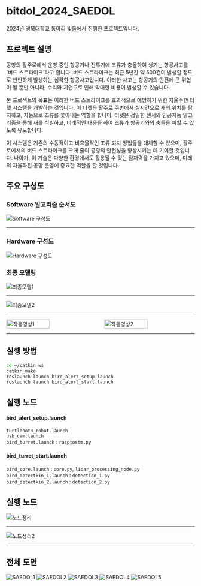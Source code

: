 
# bitdol_2024_SAEDOL
2024년 경북대학교 동아리 빛돌에서 진행한 프로젝트입니다.
## 프로젝트 설명
공항의 활주로에서 운항 중인 항공기나 전투기에 조류가 충돌하여 생기는 항공사고를 '버드 스트라이크'라고 합니다. 버드 스트라이크는 최근 5년간 약 500건이 발생할 정도로 빈번하게 발생하는 심각한 항공사고입니다. 이러한 사고는 항공기의 안전에 큰 위협이 될 뿐만 아니라, 수리와 지연으로 인해 막대한 비용이 발생할 수 있습니다.

본 프로젝트의 목표는 이러한 버드 스트라이크를 효과적으로 예방하기 위한 자율주행 터렛 시스템을 개발하는 것입니다. 이 터렛은 활주로 주변에서 실시간으로 새의 위치를 탐지하고, 자동으로 조류를 쫓아내는 역할을 합니다. 터렛은 정밀한 센서와 인공지능 알고리즘을 통해 새를 식별하고, 비례적인 대응을 하여 조류가 항공기와의 충돌을 피할 수 있도록 유도합니다.

이 시스템은 기존의 수동적이고 비효율적인 조류 퇴치 방법들을 대체할 수 있으며, 활주로에서의 버드 스트라이크를 크게 줄여 공항의 안전성을 향상시키는 데 기여할 것입니다. 나아가, 이 기술은 다양한 환경에서도 활용될 수 있는 잠재력을 가지고 있으며, 미래의 자율화된 공항 운영에 중요한 역할을 할 것입니다. 


## 주요 구성도
### Software 알고리즘 순서도
![Software 구성도](./image/software구성도.png)
***
### Hardware 구성도
![Hardware 구성도](./image/hardware구성도.png)

### 최종 모델링
![최종모델1](./image/완성사진1.jpg)
***
![최종모델2](./image/완성사진2(야외).jpg)
***
<div style="display: flex; justify-content: space-between;">
  <img src="./image/작동영상1.gif" alt="작동영상1" style="width: 48%;"/>
  <img src="./image/작동영상2.gif" alt="작동영상2" style="width: 48%;"/>
</div>


***
## 실행 방법
```sh
cd ~/catkin_ws
catkin_make
roslaunch launch bird_alert_setup.launch
roslaunch launch bird_alert_start.launch
```

## 실행 노드
#### **bird_alert_setup.launch**
 `turtlebot3_robot.launch`\
 `usb_cam.launch`\
 `bird_turret.launch` : `rasptostm.py`
#### **bird_turret_start.launch**
`bird_core.launch` : `core.py`, `lidar_processing_node.py`\
`bird_detectkin_1.launch` : `detection_1.py`\
`bird_detectkin_2.launch` : `detection_2.py`


## 실행 노드
![노드정리](./image/노드%20정리.jpg)
***
![노드정리2](./image/노드%20정리2.png)
***

## 전체 도면
![SAEDOL1](./image/SADOL1.jpg)
![SAEDOL2](./image/SADOL2.jpg)
![SAEDOL3](./image/SADOL3.jpg)
![SAEDOL4](./image/SADOL4.jpg)
![SAEDOL5](./image/SADOL5.jpg)
